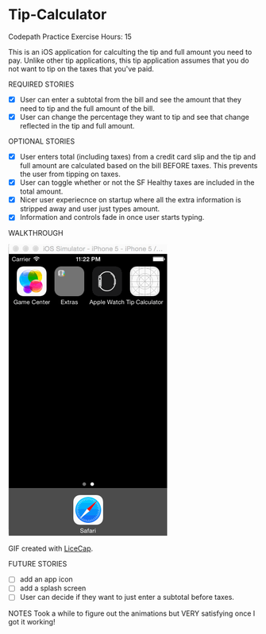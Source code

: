 # Tip-Calculator
Codepath Practice Exercise
Hours: 15

This is an iOS application for calculting the tip and full amount you need to pay. Unlike other tip applications, this tip application assumes that you do not want to tip on the taxes that you've paid.


REQUIRED STORIES
* [x] User can enter a subtotal from the bill and see the amount that they need to tip and the full amount of the bill.
* [x] User can change the percentage they want to tip and see that change reflected in the tip and full amount.

OPTIONAL STORIES
* [x] User enters total (including taxes) from a credit card slip and the tip and full amount are calculated based on the bill BEFORE taxes. This prevents the user from tipping on taxes.
* [x] User can toggle whether or not the SF Healthy taxes are included in the total amount.
* [x] Nicer user experiecnce on startup where all the extra information is stripped away and user just types amount.
* [x] Information and controls fade in once user starts typing.

WALKTHROUGH

![Video Walkthrough](https://github.com/chrislawcodes/Tip-Calculator/blob/master/TipCalculatorWalkthrough.gif)

GIF created with [LiceCap](http://www.cockos.com/licecap/).

FUTURE STORIES
* [ ] add an app icon
* [ ] add a splash screen
* [ ] User can decide if they want to just enter a subtotal before taxes.

NOTES
Took a while to figure out the animations but VERY satisfying once I got it working!
